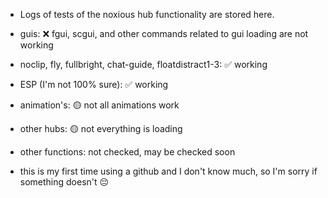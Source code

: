 - Logs of tests of the noxious hub functionality are stored here.

- guis: ❌ fgui, scgui, and other commands related to gui loading are not working
- noclip, fly, fullbright, chat-guide, floatdistract1-3: ✅ working
- ESP (I'm not 100% sure): ✅ working
- animation's: 🟡 not all animations work
- other hubs: 🟡 not everything is loading
- other functions: not checked, may be checked soon

- this is my first time using a github and I don't know much, so I'm sorry if something doesn't 😔
